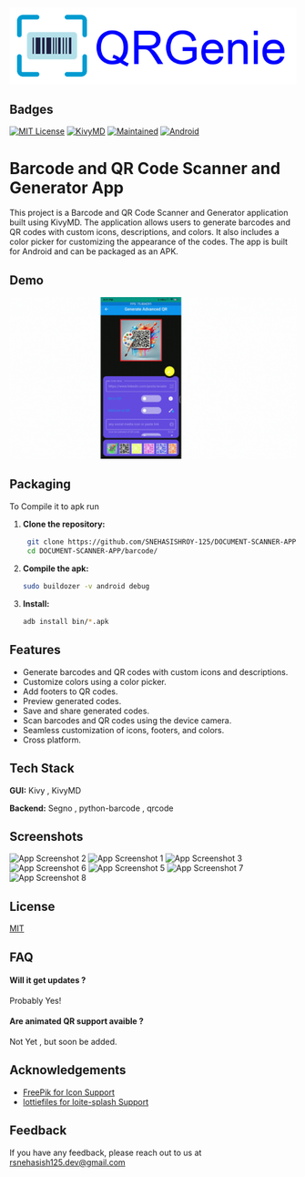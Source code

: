 
![Logo](barcode/assets/QRGenie.png)

## Badges

[![MIT License](https://img.shields.io/badge/License-MIT-green.svg)](https://choosealicense.com/licenses/mit/)
[![KivyMD](https://img.shields.io/badge/KivyMD-Framework-blue?logo=kivymd)](https://kivymd.readthedocs.io/)
[![Maintained](https://img.shields.io/badge/Maintained-yes-green.svg)](https://github.com/yourusername/barcode-qr-code-scanner-generator)
[![Android](https://img.shields.io/badge/Android-green?logo=android)](https://developer.android.com/)

# Barcode and QR Code Scanner and Generator App

This project is a Barcode and QR Code Scanner and Generator application built using KivyMD. The application allows users to generate barcodes and QR codes with custom icons, descriptions, and colors. It also includes a color picker for customizing the appearance of the codes. The app is built for Android and can be packaged as an APK.

## Demo

![Demo](./assets/demo.gif)

## Packaging

To Compile it to apk run

1. **Clone the repository:**
   ```bash
	git clone https://github.com/SNEHASISHROY-125/DOCUMENT-SCANNER-APP.git
	cd DOCUMENT-SCANNER-APP/barcode/
	```
	
2. **Compile the apk:**
	```bash
	sudo buildozer -v android debug
	```

3. **Install:**
	```bash
	adb install bin/*.apk
	```

## Features

- Generate barcodes and QR codes with custom icons and descriptions.
- Customize colors using a color picker.
- Add footers to QR codes.
- Preview generated codes.
- Save and share generated codes.
- Scan barcodes and QR codes using the device camera.
- Seamless customization of icons, footers, and colors.
- Cross platform.

## Tech Stack

**GUI:**  Kivy , KivyMD

**Backend:** Segno , python-barcode , qrcode

## Screenshots

![App Screenshot 2](./assets/Screenshot_2.jpg)
![App Screenshot 1](./assets/Screenshot_1.jpg)
![App Screenshot 3](./assets/Screenshot_3.jpg)
![App Screenshot 6](./assets/Screenshot_6.jpg)
![App Screenshot 5](./assets/Screenshot_5.jpg)
![App Screenshot 7](./assets/Screenshot_7.jpg)
![App Screenshot 8](./assets/Screenshot_8.jpg)

## License

[MIT](https://choosealicense.com/licenses/mit/)

## FAQ

#### Will it get updates ?

Probably Yes!

#### Are animated QR support avaible ?

Not Yet , but soon be added.

## Acknowledgements

- [FreePik for Icon Support](https://www.freepik.com)
- [lottiefiles for loite-splash Support](https://app.lottiefiles.com)


## Feedback

If you have any feedback, please reach out to us at  rsnehasish125.dev@gmail.com
